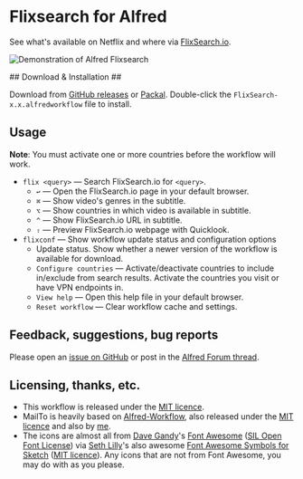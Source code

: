 Flixsearch for Alfred
=====================


See what's available on Netflix and where via [FlixSearch.io][flixsearch].

![][demo]


## Download & Installation ##

Download from [GitHub releases][gh-releases] or [Packal][packal]. Double-click the `FlixSearch-x.x.alfredworkflow` file to install.


## Usage ##

**Note**: You must activate one or more countries before the workflow will work.

- `flix <query>` — Search FlixSearch.io for `<query>`.
    - `↩` — Open the FlixSearch.io page in your default browser.
    - `⌘` — Show video's genres in the subtitle.
    - `⌥` — Show countries in which video is available in subtitle.
    - `^` — Show FlixSearch.io URL in subtitle.
    - `⇧` — Preview FlixSearch.io webpage with Quicklook.
- `flixconf` — Show workflow update status and configuration options
    - Update status. Show whether a newer version of the workflow is available for download.
    - `Configure countries` — Activate/deactivate countries to include in/exclude from search results. Activate the countries you visit or have VPN endpoints in.
    - `View help` — Open this help file in your default browser.
    - `Reset workflow` — Clear workflow cache and settings.


## Feedback, suggestions, bug reports ##

Please open an [issue on GitHub][gh-issues] or post in the [Alfred Forum thread][forum].


## Licensing, thanks, etc. ##

- This workflow is released under the [MIT licence][mit-licence].
- MailTo is heavily based on [Alfred-Workflow][alfred-workflow], also
  released under the [MIT licence][mit-licence] and also by [me][deanishe].
- The icons are almost all from [Dave Gandy][dave-gandy]'s
  [Font Awesome][font-awesome] ([SIL Open Font License][sil-licence]) via [Seth Lilly][seth-lilly]'s also awesome [Font Awesome Symbols for Sketch][font-awesome-sketch] ([MIT licence][mit-licence]). Any icons that are not from Font Awesome, you may do with as you please.


[alfred-workflow]: https://github.com/deanishe/alfred-workflow/
[alfred]: http://www.alfredapp.com/
[dave-gandy]: http://twitter.com/davegandy
[deanishe]: http://twitter.com/deanishe
[demo]: https://raw.githubusercontent.com/deanishe/alfred-flixsearch/master/demo.gif "Demonstration of Alfred Flixsearch"
[flixsearch]: https://flixsearch.io/
[font-awesome-sketch]: https://github.com/sethlilly/Font-Awesome-Symbols-for-Sketch
[font-awesome]: http://fortawesome.github.io/Font-Awesome/
[forum]: http://www.alfredforum.com/topic/7637-flixsearch
[gh-issues]: https://github.com/deanishe/alfred-flixsearch/issues/
[gh-releases]: https://github.com/deanishe/alfred-flixsearch/releases/
[mit-licence]: http://opensource.org/licenses/MIT
[packal]: http://www.packal.org/workflow/alfred-flixsearch
[seth-lilly]: http://twitter.com/sethlilly
[sil-licence]: http://scripts.sil.org/OFL
